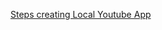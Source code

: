 
[Steps creating Local Youtube App](https://abhigowdablog.wordpress.com/2020/09/08/creating-local-youtube-application/)
